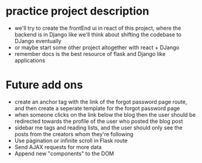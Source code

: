 # practice project description

- we'll try to create the frontEnd ui in react of this project, where the backend is in Django like we'll think about shifting the codebase to DJango eventually
- or maybe start some other project altogether with react + DJango
- remember docs is the best resource of flask and Django like applications

# Future add ons 

- create an anchor tag with the link of the forgot password page route, and then create a seperate template for the forgot password page  
- when someone clicks on the link below the blog then the user should be redirected towards the profile of the user who posted the blog post
- sidebar me tags and reading lists, and the user should only see the posts from the creators whom they're following 
- Use pagination or infinite scroll in Flask route
- Send AJAX requests for more data
- Append new "components" to the DOM